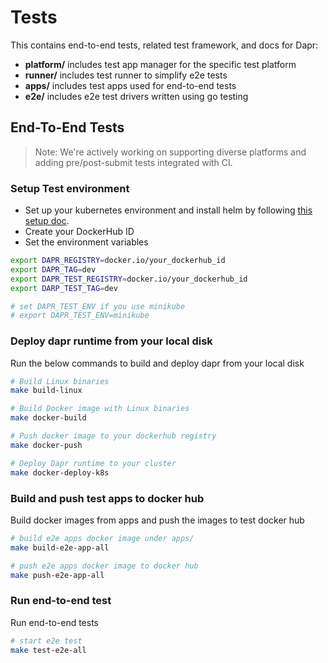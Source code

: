 # Tests

This contains end-to-end tests, related test framework, and docs for Dapr:

* **platform/** includes test app manager for the specific test platform
* **runner/** includes test runner to simplify e2e tests
* **apps/** includes test apps used for end-to-end tests
* **e2e/** includes e2e test drivers written using go testing

## End-To-End Tests

> Note: We're actively working on supporting diverse platforms and adding pre/post-submit tests integrated with CI.

### Setup Test environment

* Set up your kubernetes environment and install helm by following [this setup doc](https://github.com/dapr/docs/blob/master/getting-started/environment-setup.md#installing-dapr-on-a-kubernetes-cluster).
* Create your DockerHub ID
* Set the environment variables

```bash
export DAPR_REGISTRY=docker.io/your_dockerhub_id
export DAPR_TAG=dev
export DAPR_TEST_REGISTRY=docker.io/your_dockerhub_id
export DARP_TEST_TAG=dev

# set DAPR_TEST_ENV if you use minikube
# export DAPR_TEST_ENV=minikube
```

### Deploy dapr runtime from your local disk

Run the below commands to build and deploy dapr from your local disk

```bash
# Build Linux binaries
make build-linux

# Build Docker image with Linux binaries
make docker-build

# Push docker image to your dockerhub registry
make docker-push

# Deploy Dapr runtime to your cluster
make docker-deploy-k8s
```

### Build and push test apps to docker hub

Build docker images from apps and push the images to test docker hub

```bash
# build e2e apps docker image under apps/
make build-e2e-app-all

# push e2e apps docker image to docker hub
make push-e2e-app-all
```

### Run end-to-end test

Run end-to-end tests

```bash
# start e2e test
make test-e2e-all
```
